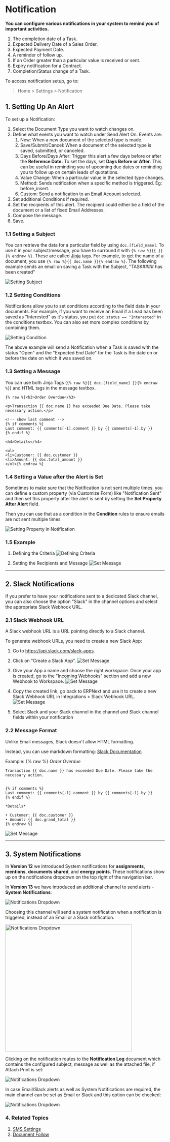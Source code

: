<!-- add-breadcrumbs -->
# Notification

**You can configure various notifications in your system to remind you of important activities.**

1. The completion date of a Task.
2. Expected Delivery Date of a Sales Order.
3. Expected Payment Date.
4. A reminder of follow up.
5. If an Order greater than a particular value is received or sent.
6. Expiry notification for a Contract.
7. Completion/Status change of a Task.

To access notification setup, go to:

> Home > Settings > Notification

## 1. Setting Up An Alert

To set up a Notification:

1. Select the Document Type you want to watch changes on.
2. Define what events you want to watch under Send Alert On. Events are:
    1. New: When a new document of the selected type is made.
    2. Save/Submit/Cancel: When a document of the selected type is saved, submitted, or canceled.
    4. Days Before/Days After: Trigger this alert a few days before or after the **Reference Date.** To set the days, set **Days Before or After**. This can be useful in reminding you of upcoming due dates or reminding you to follow up on certain leads of quotations.
    3. Value Change: When a particular value in the selected type changes.
    1. Method: Sends notification when a specific method is triggered. Eg: before_insert.
    1. Custom: Send a notification to an [Email Account](/docs/user/manual/en/setting-up/email/email-account) selected.
3. Set additional Conditions if required.
4. Set the recipients of this alert. The recipient could either be a field of the document or a list of fixed Email Addresses.
5. Compose the message.
1. Save.


### 1.1 Setting a Subject
You can retrieve the data for a particular field by using `doc.[field_name]`. To use it in your subject/message, you have to surround it with `{% raw %}{{ }}{% endraw %}`. These are called [Jinja](http://jinja.pocoo.org/) tags. For example, to get the name of a document, you use `{% raw %}{{ doc.name }}{% endraw %}`. The following example sends an email on saving a Task with the Subject, "TASK#### has been created"

<img class="screenshot" alt="Setting Subject" src="{{docs_base_url}}/assets/img/setup/notifications/email-alert-subject.png">

### 1.2 Setting Conditions

Notifications allow you to set conditions according to the field data in your documents. For example, if you want to receive an Email if a Lead has been saved as "Interested" as it's status, you put `doc.status == "Interested"` in the conditions textbox. You can also set more complex conditions by combining them.

<img class="screenshot" alt="Setting Condition" src="{{docs_base_url}}/assets/img/setup/notifications/email-alert-condition.png">

The above example will send a Notification when a Task is saved with the status "Open" and the "Expected End Date" for the Task is the date on or before the date on which it was saved on.


### 1.3 Setting a Message

You can use both Jinja Tags (`{% raw %}{{ doc.[field_name] }}{% endraw %}`) and HTML tags in the message textbox.

    {% raw %}<h3>Order Overdue</h3>

    <p>Transaction {{ doc.name }} has exceeded Due Date. Please take necessary action.</p>

    <!-- show last comment -->
    {% if comments %}
    Last comment: {{ comments[-1].comment }} by {{ comments[-1].by }}
    {% endif %}

    <h4>Details</h4>

    <ul>
    <li>Customer: {{ doc.customer }}
    <li>Amount: {{ doc.total_amount }}
    </ul>{% endraw %}


### 1.4 Setting a Value after the Alert is Set

Sometimes to make sure that the Notification is not sent multiple times, you can
define a custom property (via Customize Form) like "Notification Sent" and then
set this property after the alert is sent by setting the **Set Property After Alert**
field.

Then you can use that as a condition in the **Condition** rules to ensure emails are not sent multiple times

<img class="screenshot" alt="Setting Property in Notification" src="{{docs_base_url}}/assets/img/setup/notifications/email-alert-subject.png">

### 1.5 Example

1. Defining the Criteria
    <img class="screenshot" alt="Defining Criteria" src="{{docs_base_url}}/assets/img/setup/notifications/email-alert-1.png">

1. Setting the Recipients and Message
    <img class="screenshot" alt="Set Message" src="{{docs_base_url}}/assets/img/setup/notifications/email-alert-2.png">


---

## 2. Slack Notifications

If you prefer to have your notifications sent to a dedicated Slack channel, you can also choose the option "Slack" in the channel options and select the appropriate Slack Webhook URL.

### 2.1 Slack Webhook URL

A Slack webhook URL is a URL pointing directly to a Slack channel.

To generate webhook URLs, you need to create a new Slack App:

1. Go to https://api.slack.com/slack-apps.
2. Click on "Create a Slack App".
    <img class="screenshot" alt="Set Message" src="{{docs_base_url}}/assets/img/setup/notifications/slack_notification_1.png">

3. Give your App a name and choose the right workspace.
    Once your app is created, go to the "Incoming Webhooks" section and add a new Webhook to Workspace.
    <img class="screenshot" alt="Set Message" src="{{docs_base_url}}/assets/img/setup/notifications/slack_notification_2.png">

4. Copy the created link, go back to ERPNext and use it to create a new Slack Webhook URL in Integrations > Slack Webhook URL.
    <img class="screenshot" alt="Set Message" src="{{docs_base_url}}/assets/img/setup/notifications/slack_notification_3.png">

5. Select Slack and your Slack channel in the channel and Slack channel fields within your notification


### 2.2 Message Format

Unlike Email messages, Slack doesn't allow HTML formatting.

Instead, you can use markdown formatting: [Slack Documentation](https://get.slack.help/hc/en-us/articles/202288908-Format-your-messages)

Example:
    {% raw %}
    *Order Overdue*

    Transaction {{ doc.name }} has exceeded Due Date. Please take the necessary action.


    {% if comments %}
    Last comment: {{ comments[-1].comment }} by {{ comments[-1].by }}
    {% endif %}

    *Details*

    • Customer: {{ doc.customer }}
    • Amount: {{ doc.grand_total }}
    {% endraw %}

<img class="screenshot" alt="Set Message" src="{{docs_base_url}}/assets/img/setup/notifications/slack_notification_4.png">


---

## 3. System Notifications

In **Version 12** we introduced System notifications for **assignments**, **mentions**, **documents shared**, and **energy points**. These notifications show up on the notifications dropdown on the top right of the navigation bar.

In **Version 13** we have introduced an additional channel to send alerts - **System Notifications**:

<img class="screenshot" alt="Notifications Dropdown" src="{{docs_base_url}}/assets/img/setup/notifications/system-notifications-channel.png">

Choosing this channel will send a system notification when a notification is triggered, instead of an Email or a Slack notification.

<img class="screenshot" height=400 alt="Notifications Dropdown" src="{{docs_base_url}}/assets/img/setup/notifications/system-notification.png">

Clicking on the notification routes to the **Notification Log** document which contains the configured subject, message as well as the attached file, if Attach Print is set:

<img class="screenshot" alt="Notifications Dropdown" src="{{docs_base_url}}/assets/img/setup/notifications/notification-log.png">

In case Email/Slack alerts as well as System Notifications are required, the main channel can be set as Email or Slack and this option can be checked:

<img class="screenshot" alt="Notifications Dropdown" src="{{docs_base_url}}/assets/img/setup/notifications/send-system-notification.png">


### 4. Related Topics
1. [SMS Settings](/docs/user/manual/en/setting-up/sms-setting)
1. [Document Follow](/docs/user/manual/en/setting-up/email/document-follow)
